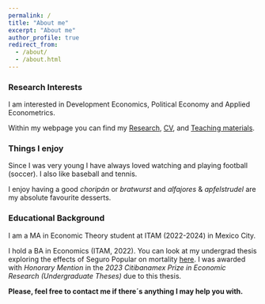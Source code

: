 ```yaml
---
permalink: /
title: "About me"
excerpt: "About me"
author_profile: true
redirect_from: 
  - /about/
  - /about.html
---
```


### Research Interests

I am interested in Development Economics, Political Economy and Applied Econometrics.

Within my webpage you can find my [Research](https://robertoglz.github.io/research), [CV](https://robertoglz.github.io/files/robertogonzalez_cv.pdf), and [Teaching materials](https://robertoglz.github.io/teaching).

### Things I enjoy

Since I was very young I have always loved watching and playing football (soccer). I also like baseball and tennis.

I enjoy having a good _choripán_ or _bratwurst_ and _alfajores_ & _apfelstrudel_ are my absolute favourite desserts.

### Educational Background

I am a MA in Economic Theory student at ITAM (2022-2024) in Mexico City. 

I hold a BA in Economics (ITAM, 2022). You can look at my undergrad thesis exploring the effects of Seguro Popular on mortality [here](https://robertoglz.github.io/files/tesis_BA_RobertoGonzalez.pdf). I was awarded with _Honorary Mention_ in the _2023 Citibanamex Prize in Economic Research (Undergraduate Theses)_ due to this thesis.

**Please, feel free to contact me if there´s anything I may help you with.**
